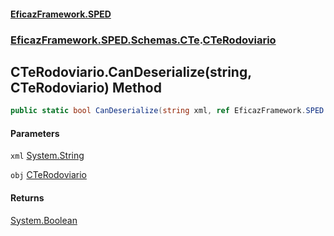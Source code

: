 #### [EficazFramework.SPED](EficazFrameworkSPED.md 'EficazFramework SPED')
### [EficazFramework.SPED.Schemas.CTe](EficazFramework.SPED.Schemas.CTe.md 'EficazFramework.SPED.Schemas.CTe').[CTeRodoviario](EficazFramework.SPED.Schemas.CTe/CTeRodoviario.md 'EficazFramework.SPED.Schemas.CTe.CTeRodoviario')

## CTeRodoviario.CanDeserialize(string, CTeRodoviario) Method

```csharp
public static bool CanDeserialize(string xml, ref EficazFramework.SPED.Schemas.CTe.CTeRodoviario obj);
```
#### Parameters

<a name='EficazFramework.SPED.Schemas.CTe.CTeRodoviario.CanDeserialize(string,EficazFramework.SPED.Schemas.CTe.CTeRodoviario).xml'></a>

`xml` [System.String](https://docs.microsoft.com/en-us/dotnet/api/System.String 'System.String')

<a name='EficazFramework.SPED.Schemas.CTe.CTeRodoviario.CanDeserialize(string,EficazFramework.SPED.Schemas.CTe.CTeRodoviario).obj'></a>

`obj` [CTeRodoviario](EficazFramework.SPED.Schemas.CTe/CTeRodoviario.md 'EficazFramework.SPED.Schemas.CTe.CTeRodoviario')

#### Returns
[System.Boolean](https://docs.microsoft.com/en-us/dotnet/api/System.Boolean 'System.Boolean')